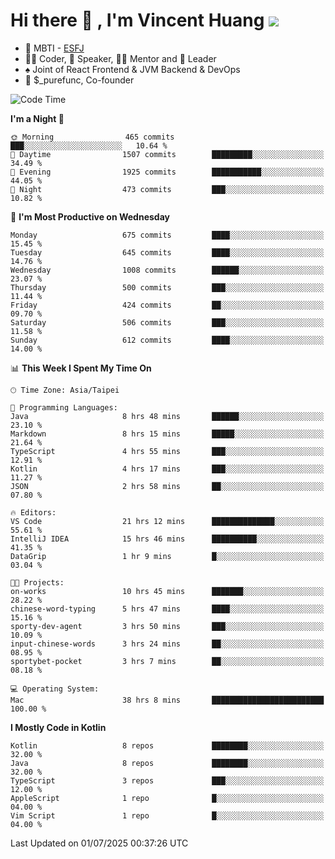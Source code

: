 # Hi there 👋 , I'm Vincent Huang ![](https://komarev.com/ghpvc/?username=Jian-Min-Huang)
- 👀 MBTI - [ESFJ](https://www.16personalities.com/esfj-personality)
- 👨‍💻 Coder, 🎤 Speaker, 👨‍🏫 Mentor and 🚀 Leader
- ♠️ Joint of React Frontend & JVM Backend & DevOps
- 💼 $_purefunc, Co-founder

<!--START_SECTION:waka-->
![Code Time](http://img.shields.io/badge/Code%20Time-5%2C527%20hrs%2020%20mins-blue)

**I'm a Night 🦉** 

```text
🌞 Morning                465 commits         ███░░░░░░░░░░░░░░░░░░░░░░   10.64 % 
🌆 Daytime                1507 commits        █████████░░░░░░░░░░░░░░░░   34.49 % 
🌃 Evening                1925 commits        ███████████░░░░░░░░░░░░░░   44.05 % 
🌙 Night                  473 commits         ███░░░░░░░░░░░░░░░░░░░░░░   10.82 % 
```
📅 **I'm Most Productive on Wednesday** 

```text
Monday                   675 commits         ████░░░░░░░░░░░░░░░░░░░░░   15.45 % 
Tuesday                  645 commits         ████░░░░░░░░░░░░░░░░░░░░░   14.76 % 
Wednesday                1008 commits        ██████░░░░░░░░░░░░░░░░░░░   23.07 % 
Thursday                 500 commits         ███░░░░░░░░░░░░░░░░░░░░░░   11.44 % 
Friday                   424 commits         ██░░░░░░░░░░░░░░░░░░░░░░░   09.70 % 
Saturday                 506 commits         ███░░░░░░░░░░░░░░░░░░░░░░   11.58 % 
Sunday                   612 commits         ████░░░░░░░░░░░░░░░░░░░░░   14.00 % 
```


📊 **This Week I Spent My Time On** 

```text
🕑︎ Time Zone: Asia/Taipei

💬 Programming Languages: 
Java                     8 hrs 48 mins       ██████░░░░░░░░░░░░░░░░░░░   23.10 % 
Markdown                 8 hrs 15 mins       █████░░░░░░░░░░░░░░░░░░░░   21.64 % 
TypeScript               4 hrs 55 mins       ███░░░░░░░░░░░░░░░░░░░░░░   12.91 % 
Kotlin                   4 hrs 17 mins       ███░░░░░░░░░░░░░░░░░░░░░░   11.27 % 
JSON                     2 hrs 58 mins       ██░░░░░░░░░░░░░░░░░░░░░░░   07.80 % 

🔥 Editors: 
VS Code                  21 hrs 12 mins      ██████████████░░░░░░░░░░░   55.61 % 
IntelliJ IDEA            15 hrs 46 mins      ██████████░░░░░░░░░░░░░░░   41.35 % 
DataGrip                 1 hr 9 mins         █░░░░░░░░░░░░░░░░░░░░░░░░   03.04 % 

🐱‍💻 Projects: 
on-works                 10 hrs 45 mins      ███████░░░░░░░░░░░░░░░░░░   28.22 % 
chinese-word-typing      5 hrs 47 mins       ████░░░░░░░░░░░░░░░░░░░░░   15.16 % 
sporty-dev-agent         3 hrs 50 mins       ███░░░░░░░░░░░░░░░░░░░░░░   10.09 % 
input-chinese-words      3 hrs 24 mins       ██░░░░░░░░░░░░░░░░░░░░░░░   08.95 % 
sportybet-pocket         3 hrs 7 mins        ██░░░░░░░░░░░░░░░░░░░░░░░   08.18 % 

💻 Operating System: 
Mac                      38 hrs 8 mins       █████████████████████████   100.00 % 
```

**I Mostly Code in Kotlin** 

```text
Kotlin                   8 repos             ████████░░░░░░░░░░░░░░░░░   32.00 % 
Java                     8 repos             ████████░░░░░░░░░░░░░░░░░   32.00 % 
TypeScript               3 repos             ███░░░░░░░░░░░░░░░░░░░░░░   12.00 % 
AppleScript              1 repo              █░░░░░░░░░░░░░░░░░░░░░░░░   04.00 % 
Vim Script               1 repo              █░░░░░░░░░░░░░░░░░░░░░░░░   04.00 % 
```




 Last Updated on 01/07/2025 00:37:26 UTC
<!--END_SECTION:waka-->
